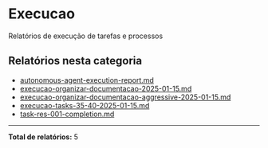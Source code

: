 # Execucao

Relatórios de execução de tarefas e processos

## Relatórios nesta categoria

- [autonomous-agent-execution-report.md](./autonomous-agent-execution-report.md)
- [execucao-organizar-documentacao-2025-01-15.md](./execucao-organizar-documentacao-2025-01-15.md)
- [execucao-organizar-documentacao-aggressive-2025-01-15.md](./execucao-organizar-documentacao-aggressive-2025-01-15.md)
- [execucao-tasks-35-40-2025-01-15.md](./execucao-tasks-35-40-2025-01-15.md)
- [task-res-001-completion.md](./task-res-001-completion.md)

---

**Total de relatórios:** 5
